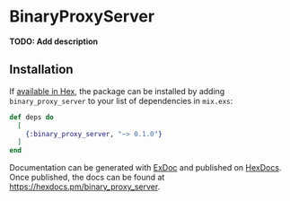 # BinaryProxyServer

**TODO: Add description**

## Installation

If [available in Hex](https://hex.pm/docs/publish), the package can be installed
by adding `binary_proxy_server` to your list of dependencies in `mix.exs`:

```elixir
def deps do
  [
    {:binary_proxy_server, "~> 0.1.0"}
  ]
end
```

Documentation can be generated with [ExDoc](https://github.com/elixir-lang/ex_doc)
and published on [HexDocs](https://hexdocs.pm). Once published, the docs can
be found at <https://hexdocs.pm/binary_proxy_server>.

